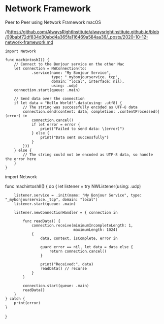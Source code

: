 # Network Framework
 Peer to Peer using Network Framework macOS

//https://github.com/AlwaysRightInstitute/alwaysrightinstitute.github.io/blob/09babf72df834d30abd4a365fa116469a584aa36/_posts/2020-10-12-network-framework.md

```
import Network

func machintoshI() {
    // Connect to the Bonjour service on the other Mac
    let connection = NWConnection(to:
            .service(name: "My Bonjour Service",
                     type: "_mybonjourservice._tcp",
                     domain: "local", interface: nil),
                     using: .udp)
    connection.start(queue: .main)

    // Send data over the connection
    if let data = "Hello World!".data(using: .utf8) {
        // The string was successfully encoded as UTF-8 data
        connection.send(content: data, completion: .contentProcessed({ (error) in
            connection.cancel()
            if let error = error {
                print("Failed to send data: \(error)")
            } else {
                print("Data sent successfully")
            }
        }))
    } else {
        // The string could not be encoded as UTF-8 data, so handle the error here
    }
}

```
import Network

func machintoshII() {
    do {
        let listener = try NWListener(using: .udp)
        
        listener.service = .init(name: "My Bonjour Service", type: "_mybonjourservice._tcp", domain: "local")
        listener.start(queue: .main)

        listener.newConnectionHandler = { connection in
            
            func readData() {
                connection.receive(minimumIncompleteLength: 1,
                                   maximumLength: 1024)
                {
                    data, context, isComplete, error in
                    
                    guard error == nil, let data = data else {
                        return connection.cancel()
                    }
                    
                    print("Received:", data)
                    readData() // recurse
                }
            }
            
            connection.start(queue: .main)
            readData()
        }
    } catch {
        print(error)
    }
}
```
